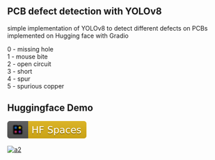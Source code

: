 ## PCB defect detection with YOLOv8

simple implementation of YOLOv8 to detect different defects on PCBs implemented on Hugging face with Gradio

0 - missing hole </br>
1 - mouse bite </br>
2 - open circuit </br>
3 - short </br>
4 - spur </br>
5 - spurious copper </br>

## Huggingface Demo

<a href="https://huggingface.co/spaces/ethanrom/pcb_det"><img src="https://raw.githubusercontent.com/obss/sahi/main/resources/hf_spaces_badge.svg" alt="HuggingFace Spaces"></a> </br>

<a href="https://ibb.co/gr4SYff"><img src="https://i.ibb.co/GdHWm88/a2.png" alt="a2" border="0" width="50%" height="50%"></a>

